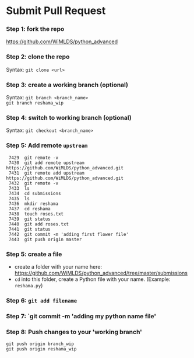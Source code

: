 # Submit Pull Request

### Step 1:  fork the repo
https://github.com/WiMLDS/python_advanced

### Step 2:  clone the repo
Syntax:  `git clone <url>`  

### Step 3:  create a working branch (optional)
Syntax:  `git branch <branch_name>`  
`git branch reshama_wip`

### Step 4:  switch to working branch (optional)
Syntax:  `git checkout <branch_name>`  


### Step 5:  Add remote `upstream`
```
 7429  git remote -v
 7430  git add remote upstream https://github.com/WiMLDS/python_advanced.git
 7431  git remote add upstream https://github.com/WiMLDS/python_advanced.git
 7432  git remote -v
 7433  ls
 7434  cd submissions
 7435  ls
 7436  mkdir reshama
 7437  cd reshama
 7438  touch roses.txt
 7439  git status
 7440  git add roses.txt
 7441  git status
 7442  git commit -m 'adding first flower file'
 7443  git push origin master
```

### Step 5:  create a file
* create a folder with your name here:  https://github.com/WiMLDS/python_advanced/tree/master/submissions
* `cd` into this folder, create a Python file with your name.  (Example:  `reshama.py`)

### Step 6:  `git add filename`


### Step 7:  `git commit -m 'adding my python name file'

### Step 8:  Push changes to your 'working branch'
`git push origin branch_wip`  
`git push origin reshama_wip`
